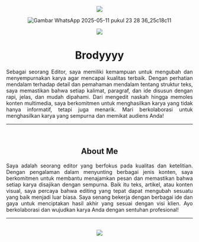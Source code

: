 <div align=center>
<img src="https://capsule-render.vercel.app/api?type=waving&height=70&color=100:49108B,20:F3F8FF&section=footer&reversal=false&textBg=false&fontAlignY=50&descAlign=48&descAlignY=59"/>

![Gambar WhatsApp 2025-05-11 pukul 23 28 36_25c18c11](https://github.com/user-attachments/assets/b1a67a55-f772-47ee-af3a-d83e62792f39)
  
<img src="https://capsule-render.vercel.app/api?type=waving&height=70&color=20:49108B,100:F3F8FF&section=header&reversal=false&textBg=false&fontAlignY=50&descAlign=48&descAlignY=59"/>

# Brodyyyy

</div>
<div align=justify>
Sebagai seorang Editor, saya memiliki kemampuan untuk mengubah dan menyempurnakan karya agar mencapai kualitas terbaik. Dengan perhatian mendalam terhadap detail dan pemahaman mendalam tentang struktur teks, saya memastikan bahwa setiap kalimat, paragraf, dan ide disusun dengan rapi, jelas, dan mudah dipahami. Dari mengedit naskah hingga memoles konten multimedia, saya berkomitmen untuk menghasilkan karya yang tidak hanya informatif, tetapi juga menarik. Mari berkolaborasi untuk menghasilkan karya yang sempurna dan memikat audiens Anda!
  
<hr><br>

<div align=center>
  
## About Me

<div align=justify>
Saya adalah seorang editor yang berfokus pada kualitas dan ketelitian. Dengan pengalaman dalam menyunting berbagai jenis konten, saya berkomitmen untuk membantu menajamkan pesan dan memastikan bahwa setiap karya disajikan dengan sempurna. Baik itu teks, artikel, atau konten visual, saya percaya bahwa editing yang tepat dapat mengubah sesuatu yang baik menjadi luar biasa. Saya senang bekerja dengan berbagai ide dan gaya untuk menciptakan hasil akhir yang sesuai dengan visi klien. Ayo berkolaborasi dan wujudkan karya Anda dengan sentuhan profesional!

</a>

<div align=center>

<hr><br>

<a href="https://www.x.com/n4vrl0s3/">
  <img src="https://capsule-render.vercel.app/api?type=waving&height=200&color=100:49108B,20:F3F8FF&section=footer&reversal=false&textBg=false&fontAlignY=50&descAlign=48&descAlignY=59"/>
</a>
